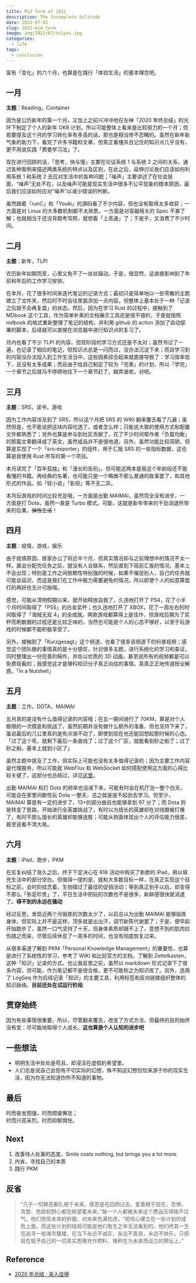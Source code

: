 ```yaml
---
title: Mid Term of 2022
description: The Incomplete Solitude
date: 2022-07-02
slug: 2022-mid-term
image: img/2022/07/Vulpes.jpg
categories:
  - life
tags:
  - conclusion
---
```


富有「变化」的六个月，也算是在践行「体验生活」的基本理念吧。

## 一月

**主题**：Reading，Container

因为是公历新年的第一个月，又加上之前兴冲冲地在左神「2020 年终总结」的光环下制定了个人的新年 OKR 计划，所以可能整体上看来是比较努力的一个月；但若要提及这个月的学习转化率有多高的话，那也是相当惨不忍睹的。虽然在新年新气象的助力下，看完了许多书籍和文章，但真正看懂并且记住的知识点几乎没有，更不用说实践「费曼学习法」了。

现在进行回顾的话，「思考，快与慢」主要在论证系统 1 与系统 2 之间的关系，通过各种案例来描述两类系统的特点以及区别，在此之后，延伸讨论我们应该如何利用系统 1 和系统 2 去应对生活中的各种问题；「噪声」主要讲述了在社会层面，“噪声”无处不在，以及噪声可能是现实生活中很多不公平现象的根本原因，最后我们应该如何应对“噪声”以减少错误的判断。

虽然跟着「runC」和「Youki」的源码看了不少内容，但也没有取得太多收获；一方面是对 Linux 的大多数机制都不太熟悉，一方面是对容器相关的 Spec 不甚了解；也就相当于还没背题考驾照，就想着「上高速」了；于是乎，又浪费了不少时间。

## 二月

**主题**：新年，TLPI

农历新年如期而至，心里又免不了一丝丝躁动。于是，很显然，这直接影响到了年前和年后的工作学习安排。

在本月，花了很多时间来迭代笔记的记录方式；最初只是简单地以一些零散的主题建立了文件夹，然后时不时会往里面添加一点内容，但整体上基本处于一种「记录之后就不会再复盘」的状态。然后，因为在学习 Rust 的过程中，接触到了 MDbook 这个工具，作为简单朴素的文档展示工具还是很不错的，于是就按照 mdbook 的格式重新整理了笔记的结构，并利用 github 的 action 添加了自动部署的脚本，后续就可以直接在浏览器中进行知识点的复习了。

月内也看了不少 TLPI 的内容，但现阶段的学习方式还是不太对；虽然书过了一遍，也记录了相应的笔记，但知识点总是一闪而过，没办法沉淀下来；而且学习到的内容没办法投入到工作生活当中，这些因素综合起来就直接导致了：学习效率低下，且没有太多成果；而且由于给自己制定了较为「完善」的计划，所以「学完」一个章节之后就马不停蹄地往下一个章节赶了，糊弄谁呢，对吧。

## 三月

**主题**：SRS，读书，游戏

因为工作内容涉及到了 SRS，所以这个月把 SRS 的 WIKI 翻来覆去看了几遍；虽然但是，也不能说把这块内容吃透了，或者怎么样；只能说大致的使用方式和配置文件都熟悉了；另外也算是参与到社区贡献了，花了不少时间帮作者「负载均衡」的那篇文章翻译成了英文，虽然成品并不是很地道。另外，虽然功能比较简陋，但算是实现了一个「srs-exporter」的组件，用于汇报 SRS 的一些指标数据，这也算是我使用 Rust 所写的第一个项目。

本月读完了「百年孤独」和「漫长的告别」，但可能这两本是我这个年龄段还不能看懂的书籍。再经典的名著，也可能只是一个略微不那么普通的故事罢了，和其他形式的作品，如「轻小说」「影视」等不无二异。

本月玩游戏的时间比较充足哦，一方面是出勤 MAIMAI，虽然完全没有进步，一方面是打 Dota，虽然一直是 Turbo 模式。可能，这就是新年带来的干劲消退所带来的后果，~~弹性生活~~！

## 四月

**主题**：疫情，游戏，娱乐

由于疫情原因，居家办公了将近半个月，但真实情况却与之前理想中的情况不太一样。晨会分配完任务之后，就没有人会联系，然后直到下班前汇报的情况，基本上不会出现；特别是工作之间依赖性特别强的时候，如果不催促别人，自己的任务就可能会延迟，而这是我们在工作中极力需要避免的情况。所以即使个人的如意算盘打的再好也无计可施哦。

感觉，可能从清明假期以来，就开始释放自我了。久违地打开了 PS4，花了小半个月时间取得了「P5S」的白金奖杯；也久违地打开了 XBOX，花了一周左右的时间取得了「海贼无双 4」的全成就。两款游戏都算得上是佳作，但游戏后期为了奖杯而刷数据的过程还是比较乏味的，当然也可能是个人的心态不够好，以至于玩游戏的时候都不能积极享受了。

另外，接触到了「Kurzgesagt」这个频道，也看了很多该频道下的科普视频；感觉这个团队做的事情真的是十分感叹，针对很多主题，进行系统化的学习和查证，同时整理出一份完善的稿件，并佐以优质的 3D 动画，甚至说所有的视频都是可以免费观看的；我感觉这才是理科知识分子真正向往的事情，真真正正地传道授业解惑。「In a Nutshell」

## 五月

**主题**：工作，DOTA，MAIMAI

五月真的是没有什么值得记录的内容哦；在五一期间骑行了 70KM，算是对个人极限的一次摸底和挑战了，虽然前期并没有做什么额外的准备，但也坚持下来了，虽说最后的几公里真的是有点骑不动了，即使到现在也还能回想起那时候的心态。「过了这个弯，就剩下最后一条直线了；过了这个厂区，就能看到砂之船了；过了砂之船，基本上就到小区了」

虽然主题中提及了工作，但实际上可能也没有太多值得记录的；因为主要工作内容是代理服务，所以可能就 WebFlux 和 WebSocket 如何搭配使用这方面的心得比较关键了，这部分也总结过，详见[这里](http://azusachino.cn/p/spring-webflux-websocket/)。

出勤 MAIMAI 和打 Dota 的频率也没减下来，可能有时会在机厅泡一整个白天，可能会在家里间歇性玩 Dota 一整天，总之就是提不起劲去学习。但至少，MAIMAI 算是有一定的进步了，13+的部分曲目也能够拿到 97 分了；而 Dota 则是转变了思路，开始进行全英雄挑战了，有时以为擅长的英雄却在对线期被打爆了，有时不那么擅长的英雄却能够连胜；可能从侧面体现出个人的评估能力很差，甚至说看不清大局。

## 六月

**主题**：iPad，跑步，PKM

在反复纠结了良久之后，终于下定决心在 618 活动中购买了新款的 iPad，用以填充生活中的部分空白。但值得一提的是，就和大多数目标一样，在真正实现这个目标之前，会时刻挂念着，生怕错过了最佳的促销活动；等到真正到手以后，却变得不那么「弥足珍贵」了，平日生活中把玩的次数也不是很多，新鲜感很快就消退了。**得不到的永远在骚动**

经过反思，发现近两个月锻炼的次数太少了，以前总以为出勤 MAIMAI 能够锻炼身体，但实际上并不是这样，顶多就是出出汗，调节新陈代谢罢了；于是，便早起开始跑步了，虽然一口气坚持了十天，但身体素质却跟不上了，意想不到的肌肉拉伤随之而来，尽管后续休息了一周多的时间，也没有彻底恢复过来。

从很多渠道了解到 PKM「Personal Knowledge Management」的重要性，也算是进行了系统性的学习，参考了 WIKI 和比较官方的文档，了解到 Zettelkasten，这种「知识」记录的方式。也让我反思之前，虽然以 markdown 形式记录下了很多内容，但可能，作为笔记都不是很合格，更不可能称之为知识库了。另外，选用了 LogSeq 作为后续记录「知识」的主要工具，利用标签和反向链接组织整体的知识脉络。**目前还处在试运行阶段**

## 贯穿始终

因为有些事情很重要，所以，尽管翻来覆去，改变了方式方法，但最终的目的始终没有变：尽可能地取得个人成长。**这也算是个人认知的进步吧**

## 一些想法

- 明明生活中处处是苟且，却浸淫在虚假的希望里。
- 人们总是说自己会抱有不切实际的幻想，殊不知这幻想恰恰来源于你的现实生活，因为你无法知道你所不知道的事物。

## 最后

时而奋发图强，时而颓废懈怠；  
时而兴高采烈，时而抑郁惆怅。

## Next

1. 改善待人处事的态度，Smile costs nothing, but brings you a lot more.
2. 内省，寻找自己的本质
3. 践行 PKM

## 反省

> “几乎一切罪恶都扎根于未来。感恩是在回顾过去，爱着眼于现在，恐惧、贪婪、色欲和野心都在眺望着未来。”每一个人都被未来这个赝品压得喘不过气，他们饱受未来的折磨，对未来充满忧虑，“把信心建立在一些计划的成败上面，而这些计划的结局可能是他们有生之年无法看到的。他们终其一生在追寻一些海市蜃楼，在当下永远不诚实，永远不善良，永远不快乐，只把现在赋予自己的一切真实恩赐充作燃料，堆积在为未来而设立的祭坛上。”

## Reference

- [2020 年总结 · 渐入佳境](https://draveness.me/2020-summary/)
